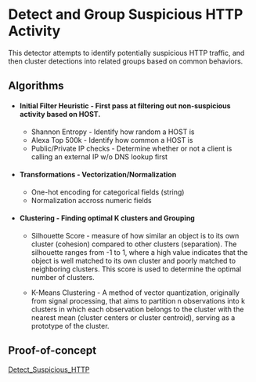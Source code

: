 # Detect and Group Suspicious HTTP Activity

This detector attempts to identify potentially suspicious HTTP traffic, and then cluster detections into related groups based on common behaviors.

## Algorithms

- #### Initial Filter Heuristic - First pass at filtering out non-suspicious activity based on HOST.
    - Shannon Entropy - Identify how random a HOST is
    - Alexa Top 500k - Identify how common a HOST is
    - Public/Private IP checks - Determine whether or not a client is calling an external IP w/o DNS lookup first

- #### Transformations - Vectorization/Normalization
  - One-hot encoding for categorical fields (string)
  - Normalization accross numeric fields
- #### Clustering - Finding optimal K clusters and Grouping
  - Silhouette Score - measure of how similar an object is to its own cluster (cohesion) compared to other clusters (separation). The silhouette ranges from -1 to 1, where a high value indicates that the object is well matched to its own cluster and poorly matched to neighboring clusters. This score is used to determine the optimal number of clusters.

  - K-Means Clustering - A method of vector quantization, originally from signal processing, that aims to partition n observations into k clusters in which each observation belongs to the cluster with the nearest mean (cluster centers or cluster centroid), serving as a prototype of the cluster.

## Proof-of-concept
[Detect_Suspicious_HTTP](notebooks/Detect-Suspicious-HTTP-Transactions.ipynb)
